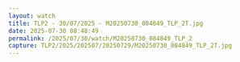 ```yaml
---
layout: watch
title: TLP2 - 30/07/2025 - M20250730_084849_TLP_2T.jpg
date: 2025-07-30 08:48:49
permalink: /2025/07/30/watch/M20250730_084849_TLP_2
capture: TLP2/2025/202507/20250729/M20250730_084849_TLP_2T.jpg
---
```

